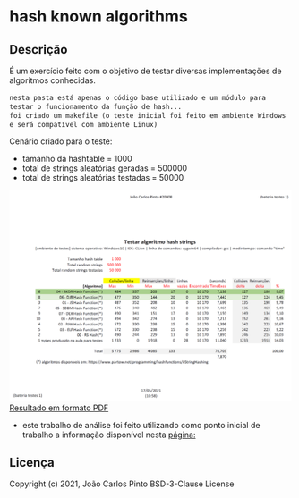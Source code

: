 ﻿# hash known algorithms

## Descrição

É um exercício feito com o objetivo de testar diversas implementações de algoritmos conhecidas.

```
nesta pasta está apenas o código base utilizado e um módulo para testar o funcionamento da função de hash...
foi criado um makefile (o teste inicial foi feito em ambiente Windows e será compatível com ambiente Linux)
```

Cenário criado para o teste:
- tamanho da hashtable = 1000
- total de strings aleatórias geradas = 500000
- total de strings aleatórias testadas = 50000

![resultado dos testes efetuados](res/hash_known_algorithms_bateria_testes_publicar.png)
[Resultado em formato PDF](hash_known_algorithms_bateria_testes_publicar.pdf)


- este trabalho de análise foi feito utilizando como ponto inicial de trabalho a informação disponível nesta [página:](https://www.partow.net/programming/hashfunctions/#StringHashing)



## Licença

Copyright (c) 2021, João Carlos Pinto
BSD-3-Clause License
